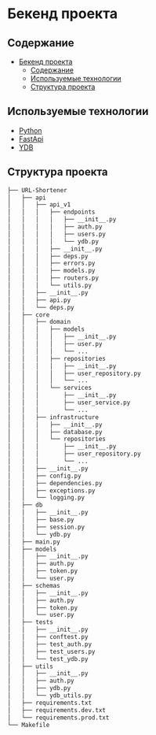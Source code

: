 # Бекенд проекта

## Содержание

- [Бекенд проекта](#бекенд-проекта)
  - [Содержание](#содержание)
  - [Используемые технологии](#используемые-технологии)
  - [Структура проекта](#структура-проекта)

## Используемые технологии

- [Python](https://www.python.org/)
- [FastApi](https://fastapi.tiangolo.com/)
- [YDB](https://cloud.yandex.ru/services/ydb)

## Структура проекта

```bash
├── URL-Shortener
│   ├── api 
│   │   ├── api_v1
│   │   │   ├── endpoints
│   │   │   │   ├── __init__.py
│   │   │   │   ├── auth.py
│   │   │   │   ├── users.py
│   │   │   │   └── ydb.py
│   │   │   ├── __init__.py
│   │   │   ├── deps.py
│   │   │   ├── errors.py
│   │   │   ├── models.py
│   │   │   ├── routers.py
│   │   │   └── utils.py
│   │   ├── __init__.py
│   │   ├── api.py
│   │   └── deps.py
│   ├── core
│   │   ├── domain
│   │   │   ├── models
│   │   │   │   ├── __init__.py
│   │   │   │   ├── user.py
│   │   │   │   └── ...
│   │   │   ├── repositories
│   │   │   │   ├── __init__.py
│   │   │   │   ├── user_repository.py
│   │   │   │   └── ...
│   │   │   └── services
│   │   │       ├── __init__.py
│   │   │       ├── user_service.py
│   │   │       └── ...
│   │   ├── infrastructure
│   │   │   ├── __init__.py
│   │   │   ├── database.py
│   │   │   └── repositories
│   │   │       ├── __init__.py
│   │   │       ├── user_repository.py
│   │   │       └── ...
│   │   ├── __init__.py
│   │   ├── config.py
│   │   ├── dependencies.py
│   │   ├── exceptions.py
│   │   └── logging.py
│   ├── db
│   │   ├── __init__.py
│   │   ├── base.py
│   │   ├── session.py
│   │   └── ydb.py
│   ├── main.py
│   ├── models
│   │   ├── __init__.py
│   │   ├── auth.py
│   │   ├── token.py
│   │   └── user.py
│   ├── schemas
│   │   ├── __init__.py
│   │   ├── auth.py
│   │   ├── token.py
│   │   └── user.py
│   ├── tests
│   │   ├── __init__.py
│   │   ├── conftest.py
│   │   ├── test_auth.py
│   │   ├── test_users.py
│   │   └── test_ydb.py
│   ├── utils
│   │   ├── __init__.py
│   │   ├── auth.py
│   │   ├── ydb.py
│   │   └── ydb_utils.py
│   ├── requirements.txt
│   ├── requirements.dev.txt
│   └── requirements.prod.txt
└── Makefile
```
